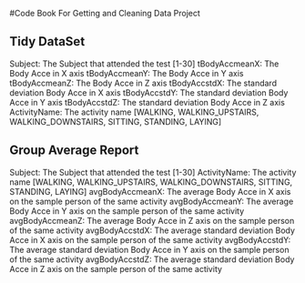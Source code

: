 #Code Book For Getting and Cleaning Data Project


## Tidy DataSet

 Subject:		The Subject that attended the test [1-30]
 tBodyAccmeanX:	The Body Acce in X axis
 tBodyAccmeanY:	The Body Acce in Y axis
 tBodyAccmeanZ:	The Body Acce in Z axis
 tBodyAccstdX:	The standard deviation Body Acce in X axis
 tBodyAccstdY:	The standard deviation Body Acce in Y axis
 tBodyAccstdZ:	The standard deviation Body Acce in Z axis
 ActivityName:	The activity name [WALKING, WALKING_UPSTAIRS, WALKING_DOWNSTAIRS, SITTING, STANDING, LAYING]


## Group Average Report

 Subject:		The Subject that attended the test [1-30]
 ActivityName:	The activity name [WALKING, WALKING_UPSTAIRS, WALKING_DOWNSTAIRS, SITTING, STANDING, LAYING]
 avgBodyAccmeanX:	The average Body Acce in X axis on the sample person of the same activity
 avgBodyAccmeanY:	The average Body Acce in Y axis on the sample person of the same activity
 avgBodyAccmeanZ:	The average Body Acce in Z axis on the sample person of the same activity
 avgBodyAccstdX:	The average standard deviation Body Acce in X axis on the sample person of the same activity
 avgBodyAccstdY:	The average standard deviation Body Acce in Y axis on the sample person of the same activity
 avgBodyAccstdZ:	The average standard deviation Body Acce in Z axis on the sample person of the same activity